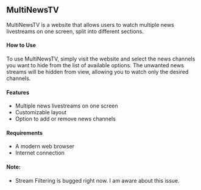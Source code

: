 ## MultiNewsTV

MultiNewsTV is a website that allows users to watch multiple news livestreams on one screen, split into different sections.

#### How to Use

To use MultiNewsTV, simply visit the website and select the news channels you want to hide from the list of available options. The unwanted news streams will be hidden from view, allowing you to watch only the desired channels.

#### Features

- Multiple news livestreams on one screen
- Customizable layout
- Option to add or remove news channels

#### Requirements

- A modern web browser
- Internet connection

#### Note:
- Stream Filtering is bugged right now. I am aware about this issue.
